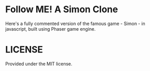 Follow ME! A Simon Clone
================================

Here's a fully commented version of the famous game - Simon - in javascript, built using Phaser game engine. 

LICENSE
================================
Provided under the MIT license.
